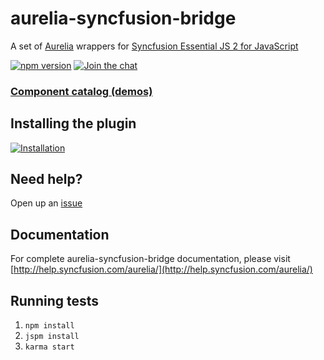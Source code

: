 # aurelia-syncfusion-bridge

A set of [Aurelia](http://aurelia.io) wrappers for [Syncfusion Essential JS 2 for JavaScript](https://www.syncfusion.com/javascript-ui-controls)

[![npm version](https://badge.fury.io/js/aurelia-syncfusion-bridge.svg)](https://www.npmjs.com/package/aurelia-syncfusion-bridge)
[![Join the chat](https://badges.gitter.im/Join%20Chat.svg)](https://gitter.im/syncfusion/aurelia-syncfusion-bridge?utm_source=share-link&utm_medium=link&utm_campaign=share-link)



### [Component catalog (demos)](http://aureliajq.syncfusion.com/)

## Installing the plugin
[![Installation](http://dabuttonfactory.com/button.png?t=Installation+instructions&f=Calibri-Bold&ts=18&tc=fff&tshs=1&tshc=000&hp=20&vp=8&c=5&bgt=gradient&bgc=3d85c6&ebgc=073763)](http://aurelia-ui-toolkits.github.io/demo-syncfusion/#/installation)

## Need help?

Open up an [issue](https://github.com/aurelia-ui-toolkits/aurelia-syncfusion-bridge/issues)

## Documentation

For complete aurelia-syncfusion-bridge documentation, please visit [http://help.syncfusion.com/aurelia/](http://help.syncfusion.com/aurelia/)

## Running tests
1. `npm install`
2. `jspm install`
3. `karma start`
